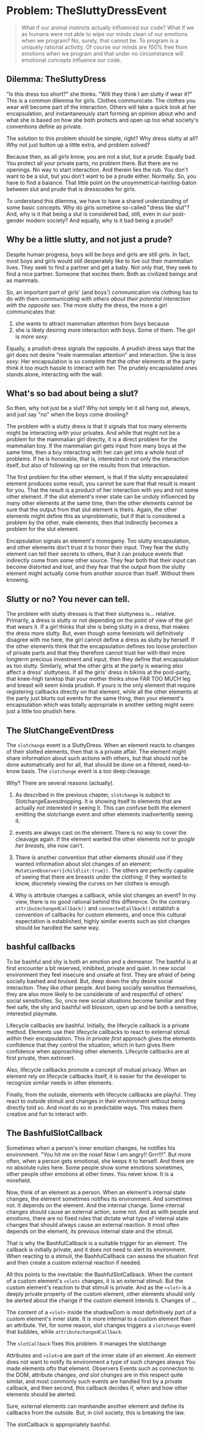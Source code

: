# Problem: TheSluttyDressEvent

> What if our animal instincts actually influenced our code? What if we as humans were not able
> to wipe our minds clean of our emotions when we program? No, surely, that cannot be. 
> To program is a uniquely rational activity. Of course our minds are 100% free from emotions when we
> program and that under no circumstance will emotional concepts influence our code.

## Dilemma: TheSluttyDress

"Is this dress too short?" she thinks. "Will they think I am slutty if wear it?"
This is a common dilemma for girls. Clothes communicate. The clothes you wear will become part of 
the interaction. Others will take a quick look at her encapsulation, and instantaneously start 
forming an opinion about who and what she is based on how she both protects and open up too what 
society's conventions define as private.

The solution to this problem should be simple, right? Why dress slutty at all? Why not just button up
a little extra, and problem solved?

Because then, as all girls know, you are not a slut, but a prude. Equally bad. You protect all your 
private parts, no problem there. But there are no openings. No way to start interaction. 
And therein lies the rub.
You don't want to be a slut, but you don't want to be a prude either. Normally. 
So, you have to find a balance. That little point on the unsymmetrical-twirling-baton between slut and prude
that is dresscodes for girls.

To understand this dilemma, we have to have a shared understanding of some basic concepts. 
Why do girls sometime so-called "dress like slut"? And, why is it that being a slut is considered bad, 
still, even in our post-gender modern society? And equally, why is it bad being a prude?

## Why be a little slutty, and not just a prude?

Despite human progress, boys will be boys and girls are still girls.
In fact, most boys and girls would still desperately like to live out their mammalian lives.
They seek to find a partner and get a baby. Not only that, they seek to find a nice partner. 
Someone that excites them. Both as civilized beings and as mammals.

So, an important part of girls' (and boys') communication via clothing has to do with them 
*communicating with others about their potential interaction with the opposite sex*. 
The more slutty the dress, the more a girl communicates that:
1. she wants to attract mammalian attention from boys because 
2. she is likely desiring more interaction with boys. Some of them. The girl is *more sexy*.

Equally, a prudish dress signals the opposite. A prudish dress says that the girl does not desire
"male mammalian attention" and interaction. She is *less sexy*.
Her encapsulation is so complete that the other elements at the party think it too much hassle
to interact with her. The prudely encapsulated ones stands alone, interacting with the wall.

## What's so bad about being a slut?

So then, why not just be a slut? Why not simply let it all hang out, always, and 
just say "no" when the boys come drooling?

The problem with a slutty dress is that it signals that too many elements might be interacting with your
privates. And while that might not be a problem for the mammalian girl directly, it is a direct problem
for the mammalian boy. If the mammalian girl gets input from many boys at the same time, then 
a boy interacting with her can get into a whole host of problems. If he is honorable, that is, 
interested in not only the interaction itself, but also of following up on the results from that interaction.

The first problem for the other element, is that if the slutty encapsulated element produces some result,
you cannot be sure that that result is meant for you. That the result is a product of her interaction with you
and not some other element. If the slut element's inner state can be unduly influenced by many other
elements at the same time, then the other elements cannot be sure that the output from that slut element
is theirs. Again, the other elements might define this as unproblematic, but if that is considered a 
problem by the other, male elements, then that indirectly becomes a problem for the slut element.
 
Encapsulation signals an element's monogamy. Too slutty encapsulation, and other elements don't trust it
to honor their input. They fear the slutty element can tell their secrets to others, that it can produce 
events that indirectly come from some other source. They fear both that their input can become distorted 
and lost, and they fear that the output from the slutty element might actually come from another source 
than itself. Without them knowing.

## Slutty or no? You never can tell.

The problem with slutty dresses is that their sluttyness is... relative.
Primarily, a dress is slutty or not depending on the point of view of the girl that wears it.
If a girl thinks that she is being slutty in a dress, that makes the dress more slutty.
But, even though some feminists will definitively disagree with me here, 
the girl cannot define a dress as slutty by herself. If the other elements think that the encapsulation
defines too loose protection of private parts and that they therefore cannot trust her with their
more longterm precious investment and input, then they define that encapsulation as too slutty.
Similarly, what the other girls at the party is wearing *also* affect a dress' sluttyness.
If all the girls' dress in bikinis at the pool-party, that knee-high tanktop that your mother 
thinks show FAR TOO MUCH leg and breast will seem kinda prudish. If yours is the only element that
require registering callbacks directly on that element, while all the other elements at the party just
blurts out events for the same thing, then your element's encapsulation which was totally appropriate
in another setting might seem just a little too prudish here.

## The SlutChangeEventDress

The `slotchange` event is a SluttyDress. When an element reacts to changes of their slotted elements,
then that is a private affair. The element might share information about such actions with others, 
but that should not be done automatically and for all, that should be done on a filtered, need-to-know basis.
The `slotchange` event is a too deep cleavage.

Why? There are several reasons (actually). 

1. As described in the previous chapter, `slotchange` is subject to SlotchangeEavesdropping. 
It is showing itself to elements that are actually *not* interested in seeing it.
This can confuse both the element emitting the slotchange event and other elements inadvertently seeing it.

2. events are always cast on the element. There is no way to cover the cleavage again.
If the element wanted the other elements *not to google her breasts*, she now can't.

3. There is another convention that other elements should use if they wanted information about slot
changes of an element: `MutationObserver({childlist:true})`. The others are perfectly capable of seeing
that there are breasts under the clothing; if they wanted to know, discretely viewing the curves on her
clothes is enough.

4. Why is attribute changes a callback, while slot changes an event? In my view, there is no good
rational behind this difference. On the contrary. `attributechangedCallback()` and `connectedCallback()`
establish a convention of callbacks for custom elements, and once this cultural expectation is established,
highly similar events such as slot changes should be handled the same way.

## bashful callbacks

To be bashful and shy is both an emotion and a demeanor. The bashful is at first encounter a bit reserved, 
inhibited, private and quiet. In new social environment they feel insecure and unsafe at first. 
They are afraid of being socially bashed and bruised. But, deep down the
shy desire social interaction. They like other people. And being socially sensitive themselves,
they are also more likely to be considerate of and respectful of others' social sensitivities. 
So, once new social situations become familiar and they feel safe, 
the shy and bashful will blossom, open up and be both a sensitive, interested playmate.

Lifecycle callbacks are bashful. Initially, the lifecycle callback is a private method.
Elements use their lifecycle callbacks to react to external stimuli *within* their encapsulation. 
This *in private first* approach gives the elements confidence that they control the situation,
which in turn gives them confidence when approaching other elements. 
Lifecycle callbacks are at first private, then extrovert.

Also, lifecycle callbacks promote a concept of mutual privacy.
When an element rely on lifecycle callbacks itself, it is easier for the developer to recognize similar
needs in other elements.

Finally, from the outside, elements with lifecycle callbacks are playful. 
They react to outside stimuli and changes in their environment without being directly told so.
And most do so in predictable ways. This makes them creative and fun to interact with.
 
## The BashfulSlotCallback

Sometimes when a person's inner emotion changes, he notifies his environment.
"You hit me on the nose! Now I am angry!! Grrr!!!". But more often, when a person gets emotional,
she keeps it to herself. And there are no absolute rules here. Some people show some emotions sometimes,
other people other emotions at other times. You never know. It is a minefield.

Now, think of an element as a person. 
When an element's internal state changes, the element sometimes notifies its environment.
And sometimes not. It depends on the element. And the internal change. Some internal changes 
should cause an external action, some not. And as with people and emotions, there are no fixed rules
that dictate what type of internal state changes that should always cause an external reaction.
It most often depends on the element, its previous internal state and the stimuli.
                                           
That is why the BashfulCallback is a suitable trigger for an element.
The callback is initially private, and it does not need to alert its environment.
When reacting to a stimuli, the BashfulCallback can assess the situation first and then create a custom
external reaction if needed.

All this points to the inevitable: the BashfulSlotCallback. When the content of a custom element's
`<slot>` changes, it is an external stimuli. But the custom element's reaction to that stimuli is private.
And as the `<slot>` is a deeply private property of the custom element, 
other elements should only be alerted about the change if the custom element intends it.
Changes of ...

The content of a `<slot>` inside the shadowDom is most definitively part of a custom element's inner state.
It is more internal to a custom element than an attribute.
Yet, for some reason, slot changes triggers a `slotchange` event that bubbles, while `attributechangedCallback`.

The `slotCallback` fixes this problem. It manages the slotchange


Attributes and `<slot>`s are part of the inner state of an element.
An element does not want to notify its environment a type of such changes always You made elements ofto that element. Observers
Events such as connection to the DOM, attribute changes, *and slot changes* are in this respect quite
similar, and most commonly such events are handled first by a private callback, and then second, this
callback decides if, when and how other elements should be alerted.

Sure, external elements can manhandle another element and define its callbacks from the outside.
But, in civil society, this is breaking the law. 

The slotCallback is appropriately bashful. 


